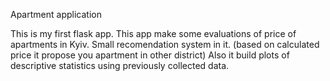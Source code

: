 Apartment application

This is my first flask app.
This app make some evaluations of price of apartments in Kyiv.
Small recomendation system in it. (based on calculated price it propose you apartment in other district)
Also it build plots of descriptive statistics using previously collected data.
